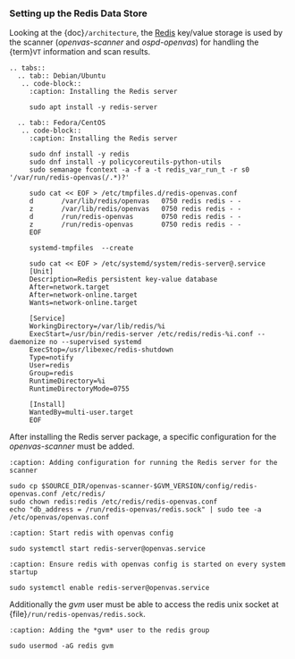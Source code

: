 ### Setting up the Redis Data Store

Looking at the {doc}`/architecture`, the [Redis](https://redis.io/) key/value
storage is used by the scanner (*openvas-scanner* and *ospd-openvas*) for handling
the {term}`VT` information and scan results.

```{eval-rst}
.. tabs::
  .. tab:: Debian/Ubuntu
   .. code-block::
     :caption: Installing the Redis server

     sudo apt install -y redis-server

  .. tab:: Fedora/CentOS
   .. code-block::
     :caption: Installing the Redis server

     sudo dnf install -y redis
     sudo dnf install -y policycoreutils-python-utils
     sudo semanage fcontext -a -f a -t redis_var_run_t -r s0 '/var/run/redis-openvas(/.*)?'

     sudo cat << EOF > /etc/tmpfiles.d/redis-openvas.conf
     d       /var/lib/redis/openvas   0750 redis redis - -
     z       /var/lib/redis/openvas   0750 redis redis - -
     d       /run/redis-openvas       0750 redis redis - -
     z       /run/redis-openvas       0750 redis redis - -
     EOF

     systemd-tmpfiles  --create

     sudo cat << EOF > /etc/systemd/system/redis-server@.service
     [Unit]
     Description=Redis persistent key-value database
     After=network.target
     After=network-online.target
     Wants=network-online.target

     [Service]
     WorkingDirectory=/var/lib/redis/%i
     ExecStart=/usr/bin/redis-server /etc/redis/redis-%i.conf --daemonize no --supervised systemd
     ExecStop=/usr/libexec/redis-shutdown
     Type=notify
     User=redis
     Group=redis
     RuntimeDirectory=%i
     RuntimeDirectoryMode=0755

     [Install]
     WantedBy=multi-user.target
     EOF
```

After installing the Redis server package, a specific configuration for the
*openvas-scanner* must be added.

```{code-block}
:caption: Adding configuration for running the Redis server for the scanner

sudo cp $SOURCE_DIR/openvas-scanner-$GVM_VERSION/config/redis-openvas.conf /etc/redis/
sudo chown redis:redis /etc/redis/redis-openvas.conf
echo "db_address = /run/redis-openvas/redis.sock" | sudo tee -a /etc/openvas/openvas.conf
```

```{code-block}
:caption: Start redis with openvas config

sudo systemctl start redis-server@openvas.service
```

```{code-block}
:caption: Ensure redis with openvas config is started on every system startup

sudo systemctl enable redis-server@openvas.service
```

Additionally the *gvm* user must be able to access the redis unix socket at
{file}`/run/redis-openvas/redis.sock`.

```{code-block}
:caption: Adding the *gvm* user to the redis group

sudo usermod -aG redis gvm
```
